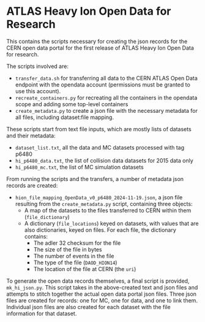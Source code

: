 # ATLAS Heavy Ion Open Data for Research

This contains the scripts necessary for creating the json records for the CERN open data portal for the first release of ATLAS Heavy Ion Open Data for research.

The scripts involved are:

- `transfer_data.sh` for transferring all data to the CERN ATLAS Open Data endpoint with the opendata account (permissions must be granted to use this account).
- `recreate_containers.py` for recreating all the containers in the opendata scope and adding some top-level containers
- `create_metadata.py` to create a json file with the necessary metadata for all files, including dataset:file mapping.

These scripts start from text file inputs, which are mostly lists of datasets and their metadata:

- `dataset_list.txt`, all the data and MC datasets processed with tag p6480
- `hi_p6480_data.txt`, the list of collision data datasets for 2015 data only
- `hi_p6480_mc.txt`, the list of MC simulation datasets

From running the scripts and the transfers, a number of metadata json records are created:

- `hion_file_mapping_OpenData_v0_p6480_2024-11-19.json`, a json file resulting from the `create_metadata.py` script, containing three objects:
    - A map of the datasets to the files transferred to CERN within them (`file_dictionary`)
    - A dictionary (`file_locations`) keyed on datasets, with values that are also dictionaries, keyed on files. For each file, the dictionary contains:
       - The adler 32 checksum for the file
       - The size of the file in bytes
       - The number of events in the file
       - The type of the file (`DAOD_HION14`)
       - The location of the file at CERN (the `uri`)

To generate the open data records themselves, a final script is provided, `mk_hi_json.py`. This script takes in the above-created text and json files and attempts to stitch together the actual open data portal json files. Three json files are created for records: one for MC, one for data, and one to link them. Individual json files are also created for each dataset with the file information for that dataset.

